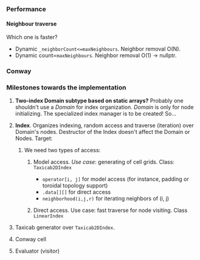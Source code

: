 ### Performance ###
#### Neighbour traverse ####
Which one is faster?
* Dynamic ```_neighborCount<=maxNeighbours```. Neighbor removal O(N).
* Dynamic count=```maxNeighbours```. Neighbor removal O(1) -> nullptr.

### Conway ###
### Milestones towards the implementation ###
1. **Two-index Domain subtype based on static arrays?** Probably one shouldn't use a *Domain* for index organization. *Domain* is only for node initializing. The specialized index manager is to be created! So...

2. **Index**. Organizes indexing, random access and traverse (iteration) over Domain's nodes. Destructor of the Index doesn't affect the Domain or Nodes. Target:
   1. We need two types of access:
      1. Model access. *Use case*: generating of cell grids. Class: ```Taxicab2DIndex```
         * ```operator[i, j]``` for model access (for instance, padding or toroidal topology support)
         * ```.data[][]``` for direct access
         * ```neighborhood(i,j,r)``` for iterating neighbors of (i, j)

      2. Direct access. Use case: fast traverse for node visiting. Class ```LinearIndex```

3. Taxicab generator over ```Taxicab2DIndex```. 

4. Conway cell

5. Evaluator (visitor)



